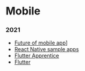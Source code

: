 # Mobile


### 2021
- [Future of mobile app](https://medium.com/@pangea.ai/a-glimpse-into-the-future-of-mobile-app-engineering-67fe5bf5c4f)]
- [React Native sample apps](https://medium.com/quick-code/11-great-examples-of-react-native-apps-in-the-market-55f3705591e8?source=email-5d1379baee2b-1634190931566-digest.reader-dbe7a689f76f-55f3705591e8----0-1------------------8b6068a4_2bc8_4166_8a8b_c063e09656f4-31-369fc387_ab6f_4a7f_a5a7_205828d9719c)
- [Flutter Apprentice](https://kpiteng.medium.com/react-clean-architecture-e4144a0788b6)
- [Flutter](https://medium.com/quick-code/10-best-flutter-tutorials-to-learn-flutter-in-2021-f21f24f15431)